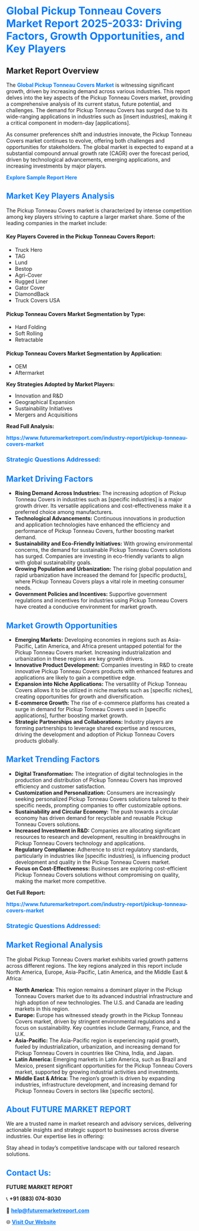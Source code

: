 <h1 style="color: #007BFF;">Global Pickup Tonneau Covers Market Report 2025-2033: Driving Factors, Growth Opportunities, and Key Players</h1>

<section id="overview">
<h2>Market Report Overview</h2>
<p>The <a href="https://www.futuremarketreport.com/industry-report/pickup-tonneau-covers-market" style="color: #007BFF; text-decoration: none;"><strong>Global Pickup Tonneau Covers Market</strong></a> is witnessing significant growth, driven by increasing demand across various industries. This report delves into the key aspects of the Pickup Tonneau Covers market, providing a comprehensive analysis of its current status, future potential, and challenges. The demand for Pickup Tonneau Covers has surged due to its wide-ranging applications in industries such as [insert industries], making it a critical component in modern-day [applications].</p>
<p>As consumer preferences shift and industries innovate, the Pickup Tonneau Covers market continues to evolve, offering both challenges and opportunities for stakeholders. The global market is expected to expand at a substantial compound annual growth rate (CAGR) over the forecast period, driven by technological advancements, emerging applications, and increasing investments by major players.</p>
</section>

<section id="overview">
<p><a href="https://www.futuremarketreport.com/request-sample/reportId=41133" style="color: #007BFF; text-decoration: none;"><strong>Explore Sample Report Here</strong></a></p>
</section>

<section id="key-players">
<h2 style="color: #007BFF;">Market Key Players Analysis</h2>
<p>The Pickup Tonneau Covers market is characterized by intense competition among key players striving to capture a larger market share. Some of the leading companies in the market include:</p>
<h4>Key Players Covered in the Pickup Tonneau Covers Report:</h4>
<ul><li>Truck Hero</li><li>TAG</li><li>Lund</li><li>Bestop</li><li>Agri-Cover</li><li>Rugged Liner</li><li>Gator Cover</li><li>DiamondBack</li><li>Truck Covers USA</li></ul>
<h4>Pickup Tonneau Covers Market Segmentation by Type:</h4>
<ul><li>Hard Folding</li><li>Soft Rolling</li><li>Retractable</li></ul>

<h4>Pickup Tonneau Covers Market Segmentation by Application:</h4>
<ul><li>OEM</li><li>Aftermarket</li></ul>
<p><strong>Key Strategies Adopted by Market Players:</strong></p>
<ul>
<li>Innovation and R&D</li>
<li>Geographical Expansion</li>
<li>Sustainability Initiatives</li>
<li>Mergers and Acquisitions</li>
</ul>
</section>

<section>
<p><strong>Read Full Analysis: </strong></p><a href="https://www.futuremarketreport.com/industry-report/pickup-tonneau-covers-market" style="color: #007BFF; text-decoration: none;"><strong>https://www.futuremarketreport.com/industry-report/pickup-tonneau-covers-market</strong></a>
<h3 style="color: #007BFF;">Strategic Questions Addressed:</h3>
</section>

<section id="driving-factors">
<h2 style="color: #007BFF;">Market Driving Factors</h2>
<ul>
<li><strong>Rising Demand Across Industries:</strong> The increasing adoption of Pickup Tonneau Covers in industries such as [specific industries] is a major growth driver. Its versatile applications and cost-effectiveness make it a preferred choice among manufacturers.</li>
<li><strong>Technological Advancements:</strong> Continuous innovations in production and application technologies have enhanced the efficiency and performance of Pickup Tonneau Covers, further boosting market demand.</li>
<li><strong>Sustainability and Eco-Friendly Initiatives:</strong> With growing environmental concerns, the demand for sustainable Pickup Tonneau Covers solutions has surged. Companies are investing in eco-friendly variants to align with global sustainability goals.</li>
<li><strong>Growing Population and Urbanization:</strong> The rising global population and rapid urbanization have increased the demand for [specific products], where Pickup Tonneau Covers plays a vital role in meeting consumer needs.</li>
<li><strong>Government Policies and Incentives:</strong> Supportive government regulations and incentives for industries using Pickup Tonneau Covers have created a conducive environment for market growth.</li>
</ul>
</section>

<section id="growth-opportunities">
<h2 style="color: #007BFF;">Market Growth Opportunities</h2>
<ul>
<li><strong>Emerging Markets:</strong> Developing economies in regions such as Asia-Pacific, Latin America, and Africa present untapped potential for the Pickup Tonneau Covers market. Increasing industrialization and urbanization in these regions are key growth drivers.</li>
<li><strong>Innovative Product Development:</strong> Companies investing in R&D to create innovative Pickup Tonneau Covers products with enhanced features and applications are likely to gain a competitive edge.</li>
<li><strong>Expansion into Niche Applications:</strong> The versatility of Pickup Tonneau Covers allows it to be utilized in niche markets such as [specific niches], creating opportunities for growth and diversification.</li>
<li><strong>E-commerce Growth:</strong> The rise of e-commerce platforms has created a surge in demand for Pickup Tonneau Covers used in [specific applications], further boosting market growth.</li>
<li><strong>Strategic Partnerships and Collaborations:</strong> Industry players are forming partnerships to leverage shared expertise and resources, driving the development and adoption of Pickup Tonneau Covers products globally.</li>
</ul>
</section>

<section id="trending-factors">
<h2 style="color: #007BFF;">Market Trending Factors</h2>
<ul>
<li><strong>Digital Transformation:</strong> The integration of digital technologies in the production and distribution of Pickup Tonneau Covers has improved efficiency and customer satisfaction.</li>
<li><strong>Customization and Personalization:</strong> Consumers are increasingly seeking personalized Pickup Tonneau Covers solutions tailored to their specific needs, prompting companies to offer customizable options.</li>
<li><strong>Sustainability and Circular Economy:</strong> The push towards a circular economy has driven demand for recyclable and reusable Pickup Tonneau Covers solutions.</li>
<li><strong>Increased Investment in R&D:</strong> Companies are allocating significant resources to research and development, resulting in breakthroughs in Pickup Tonneau Covers technology and applications.</li>
<li><strong>Regulatory Compliance:</strong> Adherence to strict regulatory standards, particularly in industries like [specific industries], is influencing product development and quality in the Pickup Tonneau Covers market.</li>
<li><strong>Focus on Cost-Effectiveness:</strong> Businesses are exploring cost-efficient Pickup Tonneau Covers solutions without compromising on quality, making the market more competitive.</li>
</ul>
</section>

<section>
<p><strong>Get Full Report: </strong></p><a href="https://www.futuremarketreport.com/industry-report/pickup-tonneau-covers-market" style="color: #007BFF; text-decoration: none;"><strong>https://www.futuremarketreport.com/industry-report/pickup-tonneau-covers-market</strong></a>
<h3 style="color: #007BFF;">Strategic Questions Addressed:</h3>
</section>


<section id="regional-analysis">
<h2 style="color: #007BFF;">Market Regional Analysis</h2>
<p>The global Pickup Tonneau Covers market exhibits varied growth patterns across different regions. The key regions analyzed in this report include North America, Europe, Asia-Pacific, Latin America, and the Middle East & Africa:</p>
<ul>
<li><strong>North America:</strong> This region remains a dominant player in the Pickup Tonneau Covers market due to its advanced industrial infrastructure and high adoption of new technologies. The U.S. and Canada are leading markets in this region.</li>
<li><strong>Europe:</strong> Europe has witnessed steady growth in the Pickup Tonneau Covers market, driven by stringent environmental regulations and a focus on sustainability. Key countries include Germany, France, and the U.K.</li>
<li><strong>Asia-Pacific:</strong> The Asia-Pacific region is experiencing rapid growth, fueled by industrialization, urbanization, and increasing demand for Pickup Tonneau Covers in countries like China, India, and Japan.</li>
<li><strong>Latin America:</strong> Emerging markets in Latin America, such as Brazil and Mexico, present significant opportunities for the Pickup Tonneau Covers market, supported by growing industrial activities and investments.</li>
<li><strong>Middle East & Africa:</strong> The region’s growth is driven by expanding industries, infrastructure development, and increasing demand for Pickup Tonneau Covers in sectors like [specific sectors].</li>
</ul>
</section>

<footer>
<h2 style="color: #007BFF;">About FUTURE MARKET REPORT</h2>
<p>We are a trusted name in market research and advisory services, delivering actionable insights and strategic support to businesses across diverse industries. Our expertise lies in offering:</p>

<p>Stay ahead in today’s competitive landscape with our tailored research solutions.</p>

<h2 style="color: #007BFF;">Contact Us:</h2>
<p><strong>FUTURE MARKET REPORT</strong></p>
<p>📞 <strong>+91 (883) 074-8030</strong></p>
<p>📧 <strong><a href="mailto:help@futuremarketreport.com" style="color: #007BFF;">help@futuremarketreport.com</a></strong></p>
<p>🌐 <strong><a href="https://www.futuremarketreport.com/" style="color: #007BFF;">Visit Our Website</a></strong></p>
</footer>